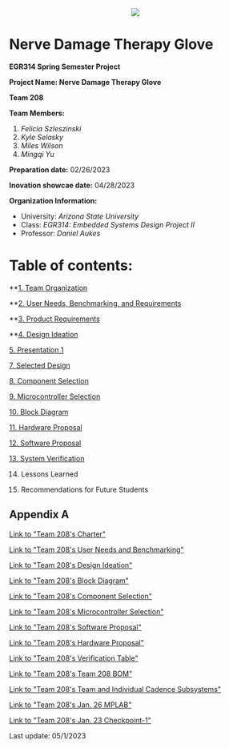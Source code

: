 <div style="text-align: center">
<img src="https://user-images.githubusercontent.com/122709159/221691301-fc6a161e-1b05-4322-9fa3-a99ac9ab6c3f.jpg"/>
</div>

# Nerve Damage Therapy Glove

**EGR314 Spring Semester Project**

**Project Name: Nerve Damage Therapy Glove**

**Team 208**

**Team Members:**

1. _Felicia Szleszinski_
2. _Kyle Selasky_
3. _Miles Wilson_
4. _Mingqi Yu_

**Preparation date:** 02/26/2023 

**Inovation showcae date:** 04/28/2023

**Organization Information:**

* University: _Arizona State University_ 
* Class: _EGR314: Embedded Systems Design Project II_
* Professor: _Daniel Aukes_

# Table of contents:

**[1. Team Organization](doc/TeamOrganization.md)

**[2. User Needs, Benchmarking, and Requirements](doc/UserNeeds.md)

**[3. Product Requirements](doc/ProductRequirements.md)

**[4. Design Ideation](doc/DesignIdeation.md)

[5. Presentation 1](https://www.youtube.com/watch?v=2TSZasZKMRI)
 
[7. Selected Design](doc/SelectedDesign.md)

[8. Component Selection](doc/ComponentSelection.md)

[9. Microcontroller Selection](doc/MicrocontrollerSelection.md)
 
[10. Block Diagram](doc/BlockDiagram.md)

[11. Hardware Proposal](doc/HardwareProposal.md)

[12. Software Proposal](doc/SoftwareProposal.md)

[13. System Verification](doc/SystemVerification.md)

14. Lessons Learned

15. Recommendations for Future Students

## Appendix A

[Link to "Team 208's Charter"](https://github.com/Team-208-github-io/Team-208/files/10844546/Team.208.s.Charter.pdf)

[Link to "Team 208's User Needs and Benchmarking"](https://github.com/Team-208-github-io/Team-208/files/10856865/User.Needs.and.Benchmarking.pdf)

[Link to "Team 208's Design Ideation"](https://github.com/Team-208-github-io/Team-208/files/10856875/Design.Ideation.pdf)

[Link to "Team 208's Block Diagram"](https://github.com/Team-208-github-io/Team-208/files/10964667/Block.Diagram-314.drawio.pdf)

[Link to "Team 208's Component Selection"](https://github.com/Team-208-github-io/Team-208/files/10856889/Component.Selection.pdf)

[Link to "Team 208's Microcontroller Selection"](https://github.com/Team-208-github-io/Team-208/files/10856890/microcontroller-selection-table.docx.pdf)

[Link to "Team 208's Software Proposal"](https://github.com/Team-208-github-io/Team-208/files/10964668/Software.Proposal.drawio.1.pdf)

[Link to "Team 208's Hardware Proposal"](https://github.com/Team-208-github-io/Team-208/files/10964653/Hardware.Proposal.pdf)

[Link to "Team 208's Verification Table"](https://github.com/Team-208-github-io/Team-208/files/10856922/Verification.Table.-.Sheet1.pdf)

[Link to "Team 208's Team 208 BOM"](https://github.com/Team-208-github-io/Team-208/files/10856927/Team.208.BOM.xlsx.-.Sheet1.pdf)

[Link to "Team 208's Team and Individual Cadence Subsystems"](https://drive.google.com/drive/folders/13jUH9Vl2aOTExGctnM7fT20rFPp-uSIZ?usp=sharing)

[Link to "Team 208's Jan. 26 MPLAB"](https://drive.google.com/file/d/1nDP8JixQ91Ch6AFLqdIlS3i-IN7m-84g/view?usp=share_link) 

[Link to "Team 208's Jan. 23 Checkpoint-1"](https://docs.google.com/presentation/d/1hgJn6WouZ5ktR1tikmxeMw9MUZq5OlJOVkCAVtTWgRQ/edit?usp=sharing)


Last update: 05/1/2023 
